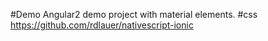 #Demo 
Angular2 demo project with material elements. 
#css
https://github.com/rdlauer/nativescript-ionic
